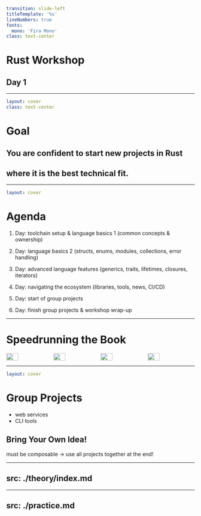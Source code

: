 ```yaml
transition: slide-left
titleTemplate: '%s'
lineNumbers: true
fonts:
  mono: 'Fira Mono'
class: text-center
```

# Rust Workshop

## Day 1

---

```yaml
layout: cover
class: text-center
```

# Goal

## You are <Orange>confident</Orange> to start new projects in Rust
## where it is the best technical fit.

---

```yaml
layout: cover
```

# Agenda

1. Day: toolchain setup & language <Orange>basics 1</Orange> (common concepts & <Orange>ownership</Orange>)

1. Day: language <Orange>basics 2</Orange> (structs, <Orange>enums</Orange>, modules, collections, error handling)

1. Day: <Orange>advanced</Orange> language features (generics, <Orange>traits</Orange>, lifetimes, closures, <Orange>iterators</Orange>)

1. Day: navigating the <Orange>ecosystem</Orange> (libraries, tools, news, CI/CD)

1. Day: start of <Orange>group projects</Orange>

1. Day: finish group projects & workshop wrap-up

---

# Speedrunning the Book

<div style="display: flex; flex-direction: row">
<img src="/book_toc_1.png" style="width: 25%; height: 1%"/>
<img src="/book_toc_2.png" style="width: 25%; height: 1%"/>
<img src="/book_toc_3.png" style="width: 25%; height: 1%"/>
<img src="/book_toc_4.png" style="width: 25%; height: 1%"/>
</div>

<div
    class="border-2 border-orange-400 absolute top-42 left-14 w-217px h-141px"
></div>
<div
    class="border-2 border-lime-400 absolute top-310px left-14 w-217px h-200px"
></div>
<div
    class="border-2 border-lime-400 absolute top-97px left-275px w-217px h-112px"
></div>
<div
    class="border-2 border-fuchsia-400 absolute top-210px left-275px w-217px h-56px"
></div>
<div
    class="border-2 border-fuchsia-400 absolute top-421px left-275px w-217px h-72px"
></div>

---

```yaml
layout: cover
```

# Group Projects

- web services
- CLI tools

## Bring Your Own Idea!

must be <Orange>composable</Orange> → use all projects together at the end!

---
src: ./theory/index.md
---

---
src: ./practice.md
---

